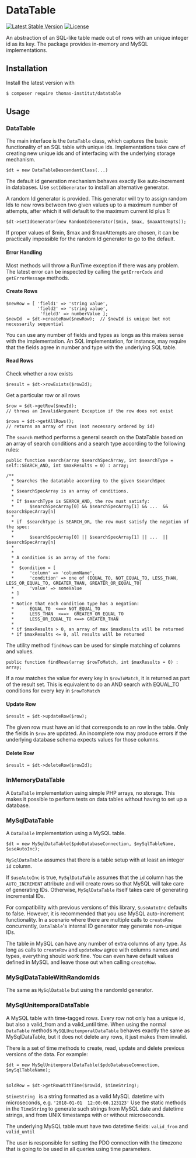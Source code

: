 # DataTable

[![Latest Stable Version](https://poser.pugx.org/thomas-institut/datatable/v/stable)](https://packagist.org/packages/thomas-institut/datatable)
[![License](https://poser.pugx.org/thomas-institut/datatable/license)](https://packagist.org/packages/thomas-institut/datatable)

An abstraction of an SQL-like table made out of rows with an unique integer id as 
its key. The package provides in-memory and MySQL implementations.


## Installation 

Install the latest version with

```bash
$ composer require thomas-institut/datatable
```

## Usage

### DataTable 
The main interface is the `DataTable` class, which captures the basic functionality
of an SQL table with unique ids. Implementations take care of creating new
unique ids and of interfacing with the underlying storage mechanism.

```
$dt = new DataTableDescendantClass(...) 
```

The default id generation mechanism behaves exactly like auto-increment in databases.
Use `setIdGenerator` to install an alternative generator.
 
A random Id generator is provided. This generator will try to assign random Ids to 
new rows between two given values up to a maximum number of attempts, after which it
will default to the maximum current Id plus 1:
```
$dt->setIdGenerator(new RandomIdGenerator($min, $max, $maxAttempts));
```
If proper values of $min, $max and $maxAttempts are chosen, it can be practically
impossible for the random Id generator to go to the default.

#### Error Handling 

Most methods will throw a RunTime exception if there was any problem. 
The latest error can be inspected by calling the `getErrorCode` and `getErrorMessage` 
methods.

#### Create Rows
```
$newRow = [ 'field1' => 'string value', 
            'field2' => 'string value', 
             'field3' => numberValue ];  
$newId  = $dt->createRow($newRow);  // $newId is unique but not necessarily sequential

```

You can use any number of fields and types as longs as this makes
sense with the implementation. An SQL implementation, for instance, 
may require that the fields agree in number and type with the underlying
SQL table. 

#### Read Rows

Check whether a row exists
``` 
$result = $dt->rowExists($rowId);
``` 

Get a particular row or all rows 
```  
$row = $dt->getRow($newId);  
// throws an InvalidArgument Exception if the row does not exist

$rows = $dt->getAllRows();  
// returns an array of rows (not necessary ordered by id)
```

The `search` method performs a general search on the DataTable based on an 
array of search conditions and a search type according to the following rules:
```
public function search(array $searchSpecArray, int $searchType = self::SEARCH_AND, int $maxResults = 0) : array;

/**
  * Searches the datatable according to the given $searchSpec
  *
  * $searchSpecArray is an array of conditions.
  *
  * If $searchType is SEARCH_AND, the row must satisfy:
  *      $searchSpecArray[0] && $searchSpecArray[1] && ...  && $searchSpecArray[n]
  *
  * if  $searchType is SEARCH_OR, the row must satisfy the negation of the spec:
  *
  *      $searchSpecArray[0] || $searchSpecArray[1] || ...  || $searchSpecArray[n]
  *
  *
  * A condition is an array of the form:
  *
  *  $condition = [
  *      'column' => 'columnName',
  *      'condition' => one of (EQUAL_TO, NOT_EQUAL_TO, LESS_THAN, LESS_OR_EQUAL_TO, GREATER_THAN, GREATER_OR_EQUAL_TO)
  *      'value' => someValue
  * ]
  *
  * Notice that each condition type has a negation:
  *      EQUAL_TO  <==> NOT_EQUAL_TO
  *      LESS_THAN  <==>  GREATER_OR_EQUAL_TO
  *      LESS_OR_EQUAL_TO <==> GREATER_THAN
  *
  * if $maxResults > 0, an array of max $maxResults will be returned
  * if $maxResults <= 0, all results will be returned
```

The utility method `findRows` can be used for simple matching of columns and values. 
```
public function findRows(array $rowToMatch, int $maxResults = 0) : array;
```
If a row matches the value for every key in `$rowToMatch`, it is returned as
part of the result set. This is equivalent to do an AND search with EQUAL_TO conditions
for every key in `$rowToMatch`  

#### Update Row
```
$result = $dt->updateRow($row);
```
The given row must have an id that corresponds to an row in the table. Only
the fields in `$row` are updated. An incomplete row may produce errors if the 
underlying database schema expects values for those columns. 

#### Delete Row
```
$result = $dt->deleteRow($rowId);
```

### InMemoryDataTable

A `DataTable` implementation using simple PHP arrays, no storage. This makes
it possible to perform tests on data tables without having to set up
a database. 

### MySqlDataTable

A `DataTable` implementation using a MySQL table. 

```
$dt = new MySqlDataTable($pdoDatabaseConnection, $mySqlTableName, $useAutoInc);
```

`MySqlDataTable` assumes that there is a table setup with at least
an integer `id` column. 

If `$useAutoInc` is true, `MySqlDataTable` assumes that the `id` column has 
the `AUTO_INCREMENT` attribute and will create rows so that MySQL will take care 
of generating IDs. Otherwise, `MySqlDataTable` itself takes care of generating 
incremental IDs. 

For compatibility with previous versions of this library, `$useAutoInc` defaults to false.
However, it is recommended that you use MySQL auto-increment functionality. In a
scenario where there are multiple calls to `createRow` concurrently, `DataTable`'s 
internal ID generator may generate non-unique IDs.  

The table in MySQL can have any number of extra columns of any type. As long
as calls to `createRow` and `updateRow` agree with columns names and types, everything
should work fine. You can even have default values defined in MySQL and leave
those out when calling `createRow`.

### MySqlDataTableWithRandomIds

The same as `MySqlDatable` but using the randomId generator.


### MySqlUnitemporalDataTable

A MySQL table with time-tagged rows. Every row not only has a unique id, but
also a valid_from and a valid_until time. When using the normal `DataTable` methods
`MySQLUnitemporalDataTable` behaves exactly the same as MySqlDataTable, but
it does not delete any rows, it just makes them invalid.

There is a set of time methods to create, read, update and delete
 previous versions of the data. For example:

``` 
$dt = new MySqlUnitemporalDataTable($pdoDatabaseConnection, $mySqlTableName);


$oldRow = $dt->getRowWithTime($rowId, $timeString);
```
`$timeString ` is a string formatted as a valid MySQL datetime with microseconds, 
e.g. `'2018-01-01  12:00:00.123123'` Use the static methods in the `TimeString`
to generate such strings from MySQL date and datetime strings, and from UNIX
timestamps with or without microseconds.  

The underlying MySQL table must have two datetime fields: `valid_from` and 
`valid_until`

The user is responsible for setting the PDO connection with the timezone
that is going to be used in all queries using time parameters. 
